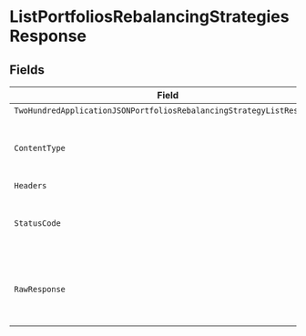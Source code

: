 # ListPortfoliosRebalancingStrategiesResponse


## Fields

| Field                                                                                                                                                                                                      | Type                                                                                                                                                                                                       | Required                                                                                                                                                                                                   | Description                                                                                                                                                                                                |
| ---------------------------------------------------------------------------------------------------------------------------------------------------------------------------------------------------------- | ---------------------------------------------------------------------------------------------------------------------------------------------------------------------------------------------------------- | ---------------------------------------------------------------------------------------------------------------------------------------------------------------------------------------------------------- | ---------------------------------------------------------------------------------------------------------------------------------------------------------------------------------------------------------- |
| `TwoHundredApplicationJSONPortfoliosRebalancingStrategyListResponse`                                                                                                                                       | [*operations.ListPortfoliosRebalancingStrategiesPortfoliosRebalancingStrategyListResponse](../../../pkg/models/operations/listportfoliosrebalancingstrategiesportfoliosrebalancingstrategylistresponse.md) | :heavy_minus_sign:                                                                                                                                                                                         | Portfolios                                                                                                                                                                                                 |
| `ContentType`                                                                                                                                                                                              | *string*                                                                                                                                                                                                   | :heavy_check_mark:                                                                                                                                                                                         | HTTP response content type for this operation                                                                                                                                                              |
| `Headers`                                                                                                                                                                                                  | map[string][]*string*                                                                                                                                                                                      | :heavy_minus_sign:                                                                                                                                                                                         | N/A                                                                                                                                                                                                        |
| `StatusCode`                                                                                                                                                                                               | *int*                                                                                                                                                                                                      | :heavy_check_mark:                                                                                                                                                                                         | HTTP response status code for this operation                                                                                                                                                               |
| `RawResponse`                                                                                                                                                                                              | [*http.Response](https://pkg.go.dev/net/http#Response)                                                                                                                                                     | :heavy_minus_sign:                                                                                                                                                                                         | Raw HTTP response; suitable for custom response parsing                                                                                                                                                    |